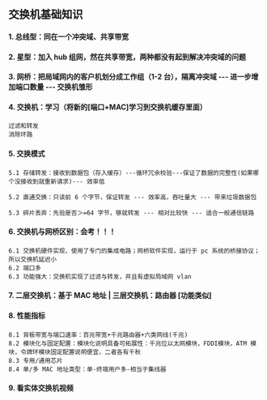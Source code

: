 ## 交换机基础知识

#### 1. 总线型：同在一个冲突域、共享带宽

#### 2. 星型：加入 hub 组网，然在共享带宽，两种都没有起到解决冲突域的问题

#### 3. 网桥：把局域网内的客户机划分成工作组（1-2 台），隔离冲突域 --- 进一步增加端口数量 --- 交换机雏形

#### 4. 交换机：学习（将新的[端口+MAC]学习到交换机缓存里面）
    过滤和转发
    消除环路

#### 5. 交换模式
    5.1 存储转发：接收到数据包（存入缓存）---循环冗余校验---保证了数据的完整性(如果哪个没接收到就重新请求)--- 效率低

    5.2 直通交换：只读前 6 个字节，保证转发 --- 效率高，吞吐量大 --- 带来垃圾数据包

    5.3 碎片丢弃：先验是否＞=64 字节，够就转发 --- 相对比较快 --- 适合一般通信链路

#### 6. 交换机与网桥区别：会考！！！
    6.1 交换机硬件实现，使用了专门的集成电路；网桥软件实现，运行于 pc 系统的桥接协议；所以交换机延迟小
    6.2 端口多
    6.3 功能强大：交换机实现了过滤与转发，并且有虚拟局域网 vlan
#### 7. 二层交换机：基于 MAC 地址 | 三层交换机：路由器 [功能类似]
#### 8. 性能指标
    8.1 背板带宽与端口速率：百兆带宽+千兆路由器+六类网线(千兆)
    8.2 模块化与固定配置：模块化说明具备可拓展性：千兆位以太网模块，FDDI模块，ATM 模块，令牌环模块固定配置说明便宜，二者各有千秋
    8.3 专用/通用芯片
    8.4 单/多 MAC 地址类型：单-终端用户多-相当于集线器
#### 9. 看实体交换机视频
